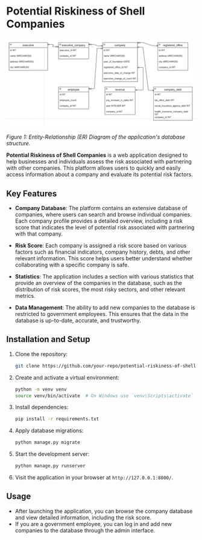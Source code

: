# Potential Riskiness of Shell Companies

![ER Diagram](static/images/er_diagram.jpg)

*Figure 1: Entity-Relationship (ER) Diagram of the application's database structure.*

**Potential Riskiness of Shell Companies** is a web application designed to help businesses and individuals assess the
risk associated with partnering with other companies. This platform allows users to quickly and easily access
information about a company and evaluate its potential risk factors.

## Key Features

- **Company Database**: The platform contains an extensive database of companies, where users can search and browse
  individual companies. Each company profile provides a detailed overview, including a risk score that indicates the
  level of potential risk associated with partnering with that company.

- **Risk Score**: Each company is assigned a risk score based on various factors such as financial indicators, company
  history, debts, and other relevant information. This score helps users better understand whether collaborating with a
  specific company is safe.

- **Statistics**: The application includes a section with various statistics that provide an overview of the companies
  in the database, such as the distribution of risk scores, the most risky sectors, and other relevant metrics.

- **Data Management**: The ability to add new companies to the database is restricted to government employees. This
  ensures that the data in the database is up-to-date, accurate, and trustworthy.

## Installation and Setup

1. Clone the repository:
    ```bash
    git clone https://github.com/your-repo/potential-riskiness-of-shell-companies.git
    ```

2. Create and activate a virtual environment:
    ```bash
    python -m venv venv
    source venv/bin/activate  # On Windows use `venv\Scripts\activate`
    ```

3. Install dependencies:
    ```bash
    pip install -r requirements.txt
    ```

4. Apply database migrations:
    ```bash
    python manage.py migrate
    ```

5. Start the development server:
    ```bash
    python manage.py runserver
    ```

6. Visit the application in your browser at `http://127.0.0.1:8000/`.

## Usage

- After launching the application, you can browse the company database and view detailed information, including the risk
  score.
- If you are a government employee, you can log in and add new companies to the database through the admin interface.